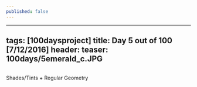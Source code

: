 ```yaml
---
published: false
---
```

---
tags: [100daysproject]
title: Day 5 out of 100 [7/12/2016]
header:
  teaser: 100days/5emerald_c.JPG
---

<img src="{{ site.url }}{{ site.baseurl }}/images/100days/5emerald_c.JPG" alt="">

Shades/Tints + Regular Geometry


